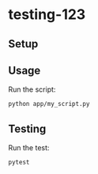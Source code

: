 # testing-123

## Setup

## Usage

Run the script:

```sh
python app/my_script.py
```

## Testing

Run the test:

```sh
pytest
```
